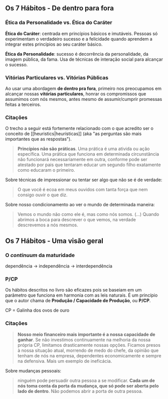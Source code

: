 ## Os 7 Hábitos - De dentro para fora

### Ética da Personalidade vs. Ética do Caráter

**Ética do Caráter**: centrada em princípios básicos e imutáveis. Pessoas só experimentam o verdadeiro sucesso e a felicidade quando aprendem a integrar estes princípios ao seu caráter básico.

**Ética da Personalidade**: sucesso é decorrência da personalidade, da imagem pública, da fama. Usa de técnicas de interação social para alcançar o sucesso. 

### Vitórias Particulares vs. Vitórias Públicas

Ao usar uma abordagem **de dentro pra fora**, primeiro nos preocupamos em alcançar nossas **vitórias particulares**, honrar os compromissos que assumimos com nós mesmos, antes mesmo de assumir/cumprir promessas feitas a terceiros.


### Citações

O trecho a seguir está fortemente relacionado com o que acredito ser o conceito de [[heuristics|heurísticas]] (aka "as perguntas são mais importantes que as respostas").

> **Princípios não são práticas**. Uma prática é uma ativida ou ação específica. Uma prática que funciona em determinada circunstância não funcionará necessariamente em outra, conforme pode ser atestado por pais que tentaram educar um segundo filho exatamente como educaram o primeiro.

Sobre técnicas de impressionar ou tentar ser algo que não se é de verdade:

> O que você é ecoa em meus ouvidos com tanta força que nem consigo ouvir o que diz.

Sobre nosso condicionamento ao ver o mundo de determinada maneira:

> Vemos o mundo não como ele é, mas como nós somos. (...)
> Quando abrimos a boca para descrever o que vemos, na verdade descrevemos a nós mesmos.




## Os 7 Hábitos - Uma visão geral

### O *continuum* da maturidade

dependência -> independência -> interdependência

### P/CP

Os hábitos descritos no livro são eficazes pois se baseiam em um parâmetro que funciona em harmonia com as leis naturais. É um princípio que o autor chama de **Produção / Capacidade de Produção**, ou **P/CP**.

CP = Galinha dos ovos de ouro

### Citações

> **Nosso meio financeiro mais importante é a nossa capacidade de ganhar**. Se não investimos continuamente na melhoria da nossa própria CP, limitamos drasticamente nossas opções. Ficamos presos à nossa situação atual, morrendo de medo do chefe, da opinião que tenham de nós na empresa, dependentes economicamente e sempre na defensiva. Mais um exemplo de ineficácia.

Sobre mudanças pessoais:

> ninguém pode persuadir outra pessoa a se modificar. **Cada um de nós toma conta da porta da mudança, que só pode ser aberta pelo lado de dentro**. Não podemos abrir a porta de outra pessoa.

